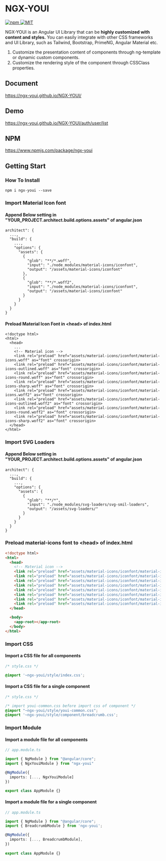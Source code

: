 # NGX-YOUI

<a href="https://www.npmjs.com/package/ngx-youi">
  <img src="https://img.shields.io/npm/v/ngx-youi.svg" alt="npm">
</a>

<a href="LICENSE">
  <img src="https://img.shields.io/badge/License-MIT-yellow.svg" alt="MIT">
</a>


NGX-YOUI is an Angular UI Library that can be <strong>highly customized with content and styles.</strong>
You can easily integrate with other CSS frameworks and UI Library, such as Tailwind, Bootstrap, PrimeNG, Angular Material etc.

1. Customize the presentation content of components through ng-template or dynamic custom components.
1. Customize the rendering style of the component through CSSClass properties.

## Document
https://ngx-youi.github.io/NGX-YOUI/

## Demo
https://ngx-youi.github.io/NGX-YOUI/auth/user/list

## NPM
https://www.npmjs.com/package/ngx-youi

## Getting Start
### How To Install
```
npm i ngx-youi --save
```

### Import Material Icon font
#### Append Below setting in "YOUR_PROJECT.architect.build.options.assets" of angular.json
```
architect": {
  ...,
  "build": {
    ...,
    "options": {
      "assets": {
        {
          "glob": "**/*.woff",
          "input": "./node_modules/material-icons/iconfont",
          "output": "/assets/material-icons/iconfont"
        },
        {
          "glob": "**/*.woff2",
          "input": "./node_modules/material-icons/iconfont",
          "output": "/assets/material-icons/iconfont"
        }
      }
    }
  }
}
```

#### Preload Material Icon Font in \<head> of index.html
```
<!doctype html>
<html>
  <head>
    ...  
    <!-- Material icon -->
    <link rel="preload" href="assets/material-icons/iconfont/material-icons.woff" as="font" crossorigin>
    <link rel="preload" href="assets/material-icons/iconfont/material-icons-outlined.woff" as="font" crossorigin>
    <link rel="preload" href="assets/material-icons/iconfont/material-icons-round.woff" as="font" crossorigin>
    <link rel="preload" href="assets/material-icons/iconfont/material-icons-sharp.woff" as="font" crossorigin>
    <link rel="preload" href="assets/material-icons/iconfont/material-icons.woff2" as="font" crossorigin>
    <link rel="preload" href="assets/material-icons/iconfont/material-icons-outlined.woff2" as="font" crossorigin>
    <link rel="preload" href="assets/material-icons/iconfont/material-icons-round.woff2" as="font" crossorigin>
    <link rel="preload" href="assets/material-icons/iconfont/material-icons-sharp.woff2" as="font" crossorigin>
  </head>
</html>
```


### Import SVG Loaders
#### Append Below setting in "YOUR_PROJECT.architect.build.options.assets" of angular.json
```
architect": {
  ...,
  "build": {
    ...,
    "options": {
      "assets": {
        {
          "glob": "**/*",
          "input": "./node_modules/svg-loaders/svg-smil-loaders",
          "output": "/assets/svg-loaders/"
        }
      }
    }
  }
}
```

### Preload material-icons font to \<head> of index.html
```html
<!doctype html>
<html>
  <head>
    <!-- Material icon -->
    <link rel="preload" href="assets/material-icons/iconfont/material-icons.woff" as="font" crossorigin>
    <link rel="preload" href="assets/material-icons/iconfont/material-icons-outlined.woff" as="font" crossorigin>
    <link rel="preload" href="assets/material-icons/iconfont/material-icons-round.woff" as="font" crossorigin>
    <link rel="preload" href="assets/material-icons/iconfont/material-icons-sharp.woff" as="font" crossorigin>
    <link rel="preload" href="assets/material-icons/iconfont/material-icons.woff2" as="font" crossorigin>
    <link rel="preload" href="assets/material-icons/iconfont/material-icons-outlined.woff2" as="font" crossorigin>
    <link rel="preload" href="assets/material-icons/iconfont/material-icons-round.woff2" as="font" crossorigin>
    <link rel="preload" href="assets/material-icons/iconfont/material-icons-sharp.woff2" as="font" crossorigin>
  </head>

  <body>
    <app-root></app-root>
  </body>
</html>
```

### Import CSS
#### Import a CSS file for all components
```css
/* style.css */

@import '~ngx-youi/style/index.css';
```

#### Import a CSS file for a single component
```css
/* style.css */

/* import youi-common.css before import css of component */
@import "~ngx-youi/style/youi-common.css";
@import '~ngx-youi/style/component/breadcrumb.css';
```

### Import Module
#### Import a module file for all components
```ts
// app.module.ts

import { NgModule } from "@angular/core";
import { NgxYouiModule } from "ngx-youi"

@NgModule({
  imports: [..., NgxYouiModule]
})

export class AppModule {}
```

#### Import a module file for a single component
```ts
// app.module.ts

import { NgModule } from "@angular/core";
import { BreadcrumbModule } from 'ngx-youi';

@NgModule({
  imports: [..., BreadcrumbModule],
})
  
export class AppModule {}
```